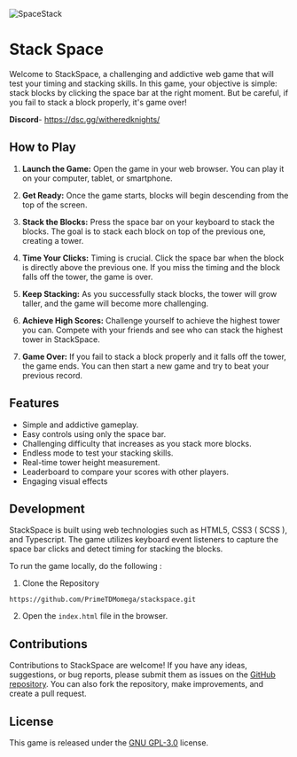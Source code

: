![SpaceStack](https://github.com/PrimeTDMomega/stackspace/blob/main/resources/space.png?raw=true)


# Stack Space
Welcome to StackSpace, a challenging and addictive web game that will test your timing and stacking skills. In this game, your objective is simple: stack blocks by clicking the space bar at the right moment. But be careful, if you fail to stack a block properly, it's game over!

**Discord**- https://dsc.gg/witheredknights/
## How to Play

1.  **Launch the Game:** Open the game in your web browser. You can play it on your computer, tablet, or smartphone.
2.  **Get Ready:** Once the game starts, blocks will begin descending from the top of the screen.
3.  **Stack the Blocks:** Press the space bar on your keyboard to stack the blocks. The goal is to stack each block on top of the previous one, creating a tower.
    
4.  **Time Your Clicks:** Timing is crucial. Click the space bar when the block is directly above the previous one. If you miss the timing and the block falls off the tower, the game is over.
    
5.  **Keep Stacking:** As you successfully stack blocks, the tower will grow taller, and the game will become more challenging.
    
6.  **Achieve High Scores:** Challenge yourself to achieve the highest tower you can. Compete with your friends and see who can stack the highest tower in StackSpace.
    
7.  **Game Over:** If you fail to stack a block properly and it falls off the tower, the game ends. You can then start a new game and try to beat your previous record.

## Features

-   Simple and addictive gameplay.
-   Easy controls using only the space bar.
-   Challenging difficulty that increases as you stack more blocks.
-   Endless mode to test your stacking skills.
-   Real-time tower height measurement.
-   Leaderboard to compare your scores with other players.
-   Engaging visual effects

## Development

StackSpace is built using web technologies such as HTML5, CSS3 ( SCSS ), and Typescript. The game utilizes keyboard event listeners to capture the space bar clicks and detect timing for stacking the blocks.

To run the game locally, do the following :

1. Clone the Repository

```
https://github.com/PrimeTDMomega/stackspace.git
```

2. Open the `index.html` file in the browser.

## Contributions
Contributions to StackSpace are welcome! If you have any ideas, suggestions, or bug reports, please submit them as issues on the [GitHub repository](https://github.com/PrimeTDMomega/stackspace/issues). You can also fork the repository, make improvements, and create a pull request.

## License
This game is released under the [GNU GPL-3.0](https://github.com/PrimeTDMomega/stackspace/blob/main/LICENSE) license.

